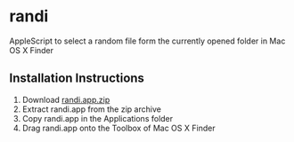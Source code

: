 # randi
AppleScript to select a random file form the currently opened folder in Mac OS X Finder

## Installation Instructions
1. Download [randi.app.zip](https://github.com/downloads/nokinen/randi/randi.app.zip)
1. Extract randi.app from the zip archive
1. Copy randi.app in the Applications folder
1. Drag randi.app onto the Toolbox of Mac OS X Finder